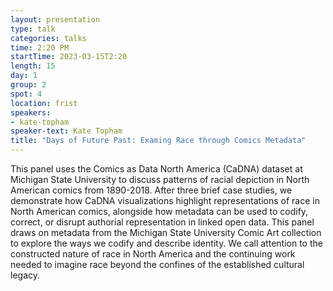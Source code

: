 ```yaml
---
layout: presentation
type: talk
categories: talks
time: 2:20 PM
startTime: 2023-03-15T2:20
length: 15
day: 1
group: 2
spot: 4
location: frist
speakers:
- kate-topham
speaker-text: Kate Topham
title: "Days of Future Past: Examing Race through Comics Metadata"
---
```

This panel uses the Comics as Data North America (CaDNA) dataset at Michigan State University to discuss patterns of racial depiction in North American comics from 1890-2018. After three brief case studies, we demonstrate how CaDNA visualizations highlight representations of race in North American comics, alongside how metadata can be used to codify, correct, or disrupt authorial representation in linked open data.   This panel draws on metadata from the Michigan State University Comic Art collection to explore the ways we codify and describe identity. We call attention to the constructed nature of race in North America and the continuing work needed to imagine race beyond the confines of the established cultural legacy. 
